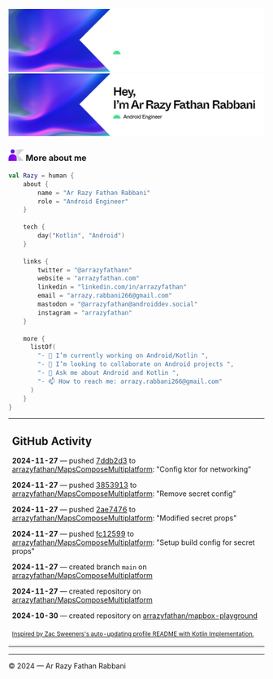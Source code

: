 ![Ar Razy Fathan Rabbani Banner](https://github.com/arrazyfathan/arrazyfathan/blob/main/media/banner-dark.png#gh-dark-mode-only)
![Ar Razy Fathan Rabbani Banner](https://github.com/arrazyfathan/arrazyfathan/blob/main/media/banner-light.png#gh-light-mode-only)

### <img width="30" alt="about" src="https://github.com/arrazyfathan/arrazyfathan/blob/main/media/about.png"> More about me

```kotlin
val Razy = human {
    about {
        name = "Ar Razy Fathan Rabbani"
        role = "Android Engineer"
    }

    tech {
        day("Kotlin", "Android")
    }

    links {
        twitter = "@arrazyfathann"
        website = "arrazyfathan.com"
        linkedin = "linkedin.com/in/arrazyfathan"
        email = "arrazy.rabbani266@gmail.com"
        mastodon = "@arrazyfathan@androiddev.social"
        instagram = "arrazyfathan"
    }

    more {
      listOf(
        "- 🔭 I’m currently working on Android/Kotlin ",
        "- 👯 I’m looking to collaborate on Android projects ",
        "- 💬 Ask me about Android and Kotlin ",
        "- 📫 How to reach me: arrazy.rabbani266@gmail.com"
      )
    }
}
```


<table><tr><td valign="top" width="100%">    

## GitHub Activity

**2024-11-27** — pushed [7ddb2d3](https://github.com/arrazyfathan/MapsComposeMultiplatform/commits/7ddb2d3c1fd338ab08cdfead0c467917bcc51900) to [arrazyfathan/MapsComposeMultiplatform](https://github.com/arrazyfathan/MapsComposeMultiplatform): "Config ktor for networking"

**2024-11-27** — pushed [3853913](https://github.com/arrazyfathan/MapsComposeMultiplatform/commits/38539132edda6cc47fbeb8d03075018bde2d8504) to [arrazyfathan/MapsComposeMultiplatform](https://github.com/arrazyfathan/MapsComposeMultiplatform): "Remove secret config"

**2024-11-27** — pushed [2ae7476](https://github.com/arrazyfathan/MapsComposeMultiplatform/commits/2ae7476261c4d242685c2d1b0711aa529806aada) to [arrazyfathan/MapsComposeMultiplatform](https://github.com/arrazyfathan/MapsComposeMultiplatform): "Modified secret props"

**2024-11-27** — pushed [fc12599](https://github.com/arrazyfathan/MapsComposeMultiplatform/commits/fc12599d6cb4fa09b5a90fa4b33a9498d09c4c5f) to [arrazyfathan/MapsComposeMultiplatform](https://github.com/arrazyfathan/MapsComposeMultiplatform): "Setup build config for secret props"

**2024-11-27** — created branch `main` on [arrazyfathan/MapsComposeMultiplatform](https://github.com/arrazyfathan/MapsComposeMultiplatform)

**2024-11-27** — created repository on [arrazyfathan/MapsComposeMultiplatform](https://github.com/arrazyfathan/MapsComposeMultiplatform)

**2024-10-30** — created repository on [arrazyfathan/mapbox-playground](https://github.com/arrazyfathan/mapbox-playground)
                
<sub><a href="https://github.com/ZacSweers/ZacSweers/">Inspired by Zac Sweeners's auto-updating profile README with Kotlin Implementation.</a></sub>
</table>

<!--START_SECTION:waka-->
<!--END_SECTION:waka-->

---
© 2024 — Ar Razy Fathan Rabbani